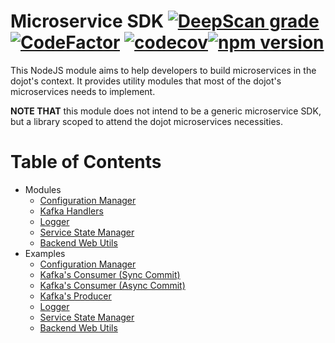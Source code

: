 # Microservice SDK [![DeepScan grade](https://deepscan.io/api/teams/2690/projects/13298/branches/219450/badge/grade.svg)](https://deepscan.io/dashboard#view=project&tid=2690&pid=13298&bid=219450) [![CodeFactor](https://www.codefactor.io/repository/github/dojot/dojot-microservice-sdk-js/badge)](https://www.codefactor.io/repository/github/dojot/dojot-microservice-sdk-js) [![codecov](https://codecov.io/gh/dojot/dojot-microservice-sdk-js/branch/master/graph/badge.svg)](https://codecov.io/gh/dojot/dojot-microservice-sdk-js)[![npm version](https://badge.fury.io/js/%40dojot%2Fmicroservice-sdk.svg)](https://badge.fury.io/js/%40dojot%2Fmicroservice-sdk)

This NodeJS module aims to help developers to build microservices in the dojot's context. It
provides utility modules that most of the dojot's microservices needs to implement.

__NOTE THAT__ this module does not intend to be a generic microservice SDK, but a library scoped to
attend the dojot microservices necessities.

# Table of Contents

- Modules
  - [Configuration Manager](https://github.com/dojot/dojot-microservice-sdk-js/blob/master/lib/configManager/README.md)
  - [Kafka Handlers](https://github.com/dojot/dojot-microservice-sdk-js/blob/master/lib/kafka/README.md)
  - [Logger](https://github.com/dojot/dojot-microservice-sdk-js/blob/master/lib/logging/README.md)
  - [Service State Manager](https://github.com/dojot/dojot-microservice-sdk-js/blob/master/lib/serviceStateManager/README.md)
  - [Backend Web Utils](https://github.com/dojot/dojot-microservice-sdk-js/blob/master/lib/webUtils/README.md)
- Examples
  - [Configuration Manager](https://github.com/dojot/dojot-microservice-sdk-js/blob/master/examples/configManager/README.md)
  - [Kafka's Consumer (Sync Commit)](https://github.com/dojot/dojot-microservice-sdk-js/blob/master/examples/consumer/README.md)
  - [Kafka's Consumer (Async Commit)](https://github.com/dojot/dojot-microservice-sdk-js/blob/master/examples/asyncConsumer/README.md)
  - [Kafka's Producer](https://github.com/dojot/dojot-microservice-sdk-js/blob/master/examples/producer/README.md)
  - [Logger](https://github.com/dojot/dojot-microservice-sdk-js/blob/master/examples/logging/README.md)
  - [Service State Manager](https://github.com/dojot/dojot-microservice-sdk-js/blob/master/examples/serviceStateManager/README.md)
  - [Backend Web Utils](https://github.com/dojot/dojot-microservice-sdk-js/blob/master/examples/webUtils/README.md)